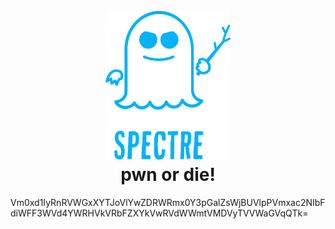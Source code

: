 <h1 align="center">
  <br>
  <img src=https://raw.githubusercontent.com/tlsbollei/GhostSys/refs/heads/main/assets/spectrelogo.png?token=GHSAT0AAAAAADGMMDSWWLEF22X5JSM5IKIG2EBRDEA alt=":3" width="200"></a>
  <br>
  pwn or die!
  <br>
</h1>

Vm0xd1IyRnRVWGxXYTJoVlYwZDRWRmx0Y3pGalZsWjBUVlpPVmxac2NIbFdiWFF3WVd4YWRHVkVRbFZXYkVwRVdWWmtVMDVyTVVWaGVqQTk=
